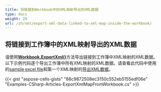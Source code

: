 ```yaml
---
title: 将链接到Workbook中的XML映射导出的XML数据
type: docs
weight: 20
url: /zh/net/export-xml-data-linked-to-xml-map-inside-the-workbook/
---
```


## **将链接到工作簿中的XML映射导出的XML数据**

请使用[**Workbook.ExportXml()**](https://reference.aspose.com/cells/net/aspose.cells/workbook/methods/exportxml/index)方法导出链接到工作簿中XML映射的XML数据。以下示例代码逐个导出工作簿中所有XML映射的XML数据。请查看此代码中使用的[sample excel file](5115497.xlsx)和第一个XML映射的[导出XML数据](5472487.xml)。

{{< gist "aspose-cells-gists" "88c9872508ec3150c552eb5155edf06e" "Examples-CSharp-Articles-ExportXmlMapFromWorkbook.cs" >}}
